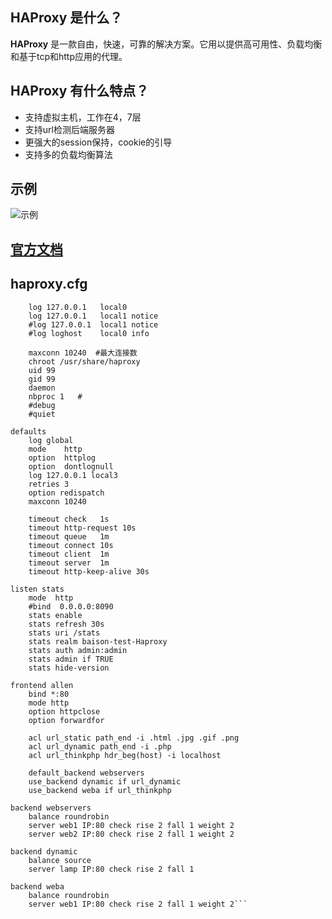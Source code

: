 ## HAProxy 是什么？
  **HAProxy** 是一款自由，快速，可靠的解决方案。它用以提供高可用性、负载均衡和基于tcp和http应用的代理。    

## HAProxy 有什么特点？
  * 支持虚拟主机，工作在4，7层
  * 支持url检测后端服务器
  * 更强大的session保持，cookie的引导
  * 支持多的负载均衡算法

## 示例
![示例](https://github.com/yotoobo/config/blob/master/haproxy/haproxy-pmode.png)

## [官方文档](http://cbonte.github.io/haproxy-dconv/configuration-1.5.html)

## haproxy.cfg
```global
	log 127.0.0.1	local0
	log 127.0.0.1	local1 notice 
	#log 127.0.0.1	local1 notice
	#log loghost	local0 info
	
	maxconn 10240  #最大连接数
	chroot /usr/share/haproxy
	uid 99
	gid 99
	daemon
	nbproc 1   #
	#debug
	#quiet

defaults
	log	global
	mode	http
	option	httplog
	option	dontlognull
	log	127.0.0.1 local3
	retries	3
	option redispatch
	maxconn 10240

	timeout check	1s
	timeout http-request 10s
	timeout queue	1m
	timeout connect	10s
	timeout client	1m
	timeout server	1m
	timeout http-keep-alive 30s

listen stats
	mode  http
	#bind  0.0.0.0:8090
	stats enable
	stats refresh 30s
	stats uri /stats
	stats realm baison-test-Haproxy
	stats auth admin:admin
	stats admin if TRUE
	stats hide-version

frontend allen
	bind *:80
	mode http
	option httpclose
	option forwardfor

	acl url_static path_end -i .html .jpg .gif .png
	acl url_dynamic path_end -i .php
	acl url_thinkphp hdr_beg(host) -i localhost

	default_backend webservers
	use_backend dynamic if url_dynamic
	use_backend weba if url_thinkphp

backend webservers
	balance roundrobin
	server web1 IP:80 check rise 2 fall 1 weight 2
	server web2 IP:80 check rise 2 fall 1 weight 2

backend dynamic
	balance source
	server lamp IP:80 check rise 2 fall 1

backend weba
	balance roundrobin
	server web1 IP:80 check rise 2 fall 1 weight 2```



